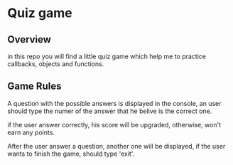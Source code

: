 # Quiz game

## Overview

in this repo you will find a little quiz game which help me to practice callbacks, objects and functions.

## Game Rules

A question with the possible answers is displayed in the console, an user should type the numer of the answer that he belive is the correct one.

if the user answer correctly, his score will be upgraded, otherwise, won't earn any points.

After the user answer a question, another one will be displayed, if the user wants to finish the game, should type 'exit'.
